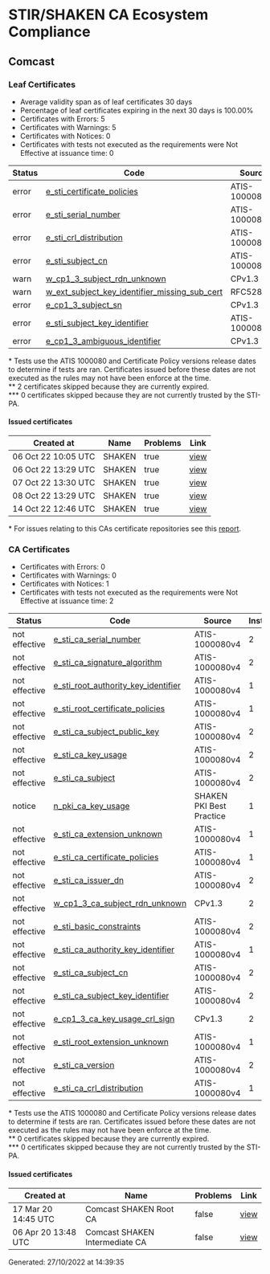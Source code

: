 # STIR/SHAKEN CA Ecosystem Compliance

## Comcast

### Leaf Certificates

- Average validity span as of leaf certificates 30 days
- Percentage of leaf certificates expiring in the next 30 days is 100.00%
- Certificates with Errors: 5
- Certificates with Warnings: 5
- Certificates with Notices: 0
- Certificates with tests not executed as the requirements were Not Effective at issuance time: 0

| Status | Code | Source | Instances |
|--------|------|--------|-----------|
| error | [e_sti_certificate_policies](ISSUES/e_sti_certificate_policies/#leaf-certificates) | ATIS-1000080v4 | 5 |
| error | [e_sti_serial_number](ISSUES/e_sti_serial_number/#leaf-certificates) | ATIS-1000080v4 | 1 |
| error | [e_sti_crl_distribution](ISSUES/e_sti_crl_distribution/#leaf-certificates) | ATIS-1000080v4 | 5 |
| error | [e_sti_subject_cn](ISSUES/e_sti_subject_cn/#leaf-certificates) | ATIS-1000080v4 | 5 |
| warn | [w_cp1_3_subject_rdn_unknown](ISSUES/w_cp1_3_subject_rdn_unknown/#leaf-certificates) | CPv1.3 | 5 |
| warn | [w_ext_subject_key_identifier_missing_sub_cert](ISSUES/w_ext_subject_key_identifier_missing_sub_cert/#leaf-certificates) | RFC5280 | 5 |
| error | [e_cp1_3_subject_sn](ISSUES/e_cp1_3_subject_sn/#leaf-certificates) | CPv1.3 | 5 |
| error | [e_sti_subject_key_identifier](ISSUES/e_sti_subject_key_identifier/#leaf-certificates) | ATIS-1000080v4 | 5 |
| error | [e_cp1_3_ambiguous_identifier](ISSUES/e_cp1_3_ambiguous_identifier/#leaf-certificates) | CPv1.3 | 5 |

\* Tests use the ATIS 1000080 and Certificate Policy versions release dates to determine if tests are ran. Certificates issued before these dates are not executed as the rules may not have been enforce at the time.\
\*\* 2 certificates skipped because they are currently expired.\
\*\*\* 0 certificates skipped because they are not currently trusted by the STI-PA.

#### Issued certificates

| Created at | Name | Problems | Link |
|------------|------|----------|------|
| 06 Oct 22 10:05 UTC | SHAKEN | true | [view](303d898eeeb3da9a375ea057a8f1fb1a00921e3f) |
| 06 Oct 22 13:29 UTC | SHAKEN | true | [view](d6ccd2f7b184348e520b673b04912066ce4eab69) |
| 07 Oct 22 13:30 UTC | SHAKEN | true | [view](e03512878ca79243810bed28c009d73d1b61bdbd) |
| 08 Oct 22 13:29 UTC | SHAKEN | true | [view](87683fc1c307a71a4bbcb85588fc55a7da5f1191) |
| 14 Oct 22 12:46 UTC | SHAKEN | true | [view](f51dbe5b93ee71bc386bb2c3e0c6fb2052ca579b) |

\* For issues relating to this CAs certificate repositories see this [report](URL).

### CA Certificates

- Certificates with Errors: 0
- Certificates with Warnings: 0
- Certificates with Notices: 1
- Certificates with tests not executed as the requirements were Not Effective at issuance time: 2

| Status | Code | Source | Instances |
|--------|------|--------|-----------|
| not effective | [e_sti_ca_serial_number](ISSUES/e_sti_ca_serial_number/#ca-certificates) | ATIS-1000080v4 | 2 |
| not effective | [e_sti_ca_signature_algorithm](ISSUES/e_sti_ca_signature_algorithm/#ca-certificates) | ATIS-1000080v4 | 2 |
| not effective | [e_sti_root_authority_key_identifier](ISSUES/e_sti_root_authority_key_identifier/#ca-certificates) | ATIS-1000080v4 | 1 |
| not effective | [e_sti_root_certificate_policies](ISSUES/e_sti_root_certificate_policies/#ca-certificates) | ATIS-1000080v4 | 1 |
| not effective | [e_sti_ca_subject_public_key](ISSUES/e_sti_ca_subject_public_key/#ca-certificates) | ATIS-1000080v4 | 2 |
| not effective | [e_sti_ca_key_usage](ISSUES/e_sti_ca_key_usage/#ca-certificates) | ATIS-1000080v4 | 2 |
| not effective | [e_sti_ca_subject](ISSUES/e_sti_ca_subject/#ca-certificates) | ATIS-1000080v4 | 2 |
| notice | [n_pki_ca_key_usage](ISSUES/n_pki_ca_key_usage/#ca-certificates) | SHAKEN PKI Best Practice | 1 |
| not effective | [e_sti_ca_extension_unknown](ISSUES/e_sti_ca_extension_unknown/#ca-certificates) | ATIS-1000080v4 | 1 |
| not effective | [e_sti_ca_certificate_policies](ISSUES/e_sti_ca_certificate_policies/#ca-certificates) | ATIS-1000080v4 | 1 |
| not effective | [e_sti_ca_issuer_dn](ISSUES/e_sti_ca_issuer_dn/#ca-certificates) | ATIS-1000080v4 | 2 |
| not effective | [w_cp1_3_ca_subject_rdn_unknown](ISSUES/w_cp1_3_ca_subject_rdn_unknown/#ca-certificates) | CPv1.3 | 2 |
| not effective | [e_sti_basic_constraints](ISSUES/e_sti_basic_constraints/#ca-certificates) | ATIS-1000080v4 | 2 |
| not effective | [e_sti_ca_authority_key_identifier](ISSUES/e_sti_ca_authority_key_identifier/#ca-certificates) | ATIS-1000080v4 | 1 |
| not effective | [e_sti_ca_subject_cn](ISSUES/e_sti_ca_subject_cn/#ca-certificates) | ATIS-1000080v4 | 2 |
| not effective | [e_sti_ca_subject_key_identifier](ISSUES/e_sti_ca_subject_key_identifier/#ca-certificates) | ATIS-1000080v4 | 2 |
| not effective | [e_cp1_3_ca_key_usage_crl_sign](ISSUES/e_cp1_3_ca_key_usage_crl_sign/#ca-certificates) | CPv1.3 | 2 |
| not effective | [e_sti_root_extension_unknown](ISSUES/e_sti_root_extension_unknown/#ca-certificates) | ATIS-1000080v4 | 1 |
| not effective | [e_sti_ca_version](ISSUES/e_sti_ca_version/#ca-certificates) | ATIS-1000080v4 | 2 |
| not effective | [e_sti_ca_crl_distribution](ISSUES/e_sti_ca_crl_distribution/#ca-certificates) | ATIS-1000080v4 | 1 |

\* Tests use the ATIS 1000080 and Certificate Policy versions release dates to determine if tests are ran. Certificates issued before these dates are not executed as the rules may not have been enforce at the time.\
\*\* 0 certificates skipped because they are currently expired.\
\*\*\* 0 certificates skipped because they are not currently trusted by the STI-PA.

#### Issued certificates

| Created at | Name | Problems | Link |
|------------|------|----------|------|
| 17 Mar 20 14:45 UTC | Comcast SHAKEN Root CA | false | [view](e341fff079ef701a75085e21aaa915d84a27a52a) |
| 06 Apr 20 13:48 UTC | Comcast SHAKEN Intermediate CA | false | [view](39011602b92be825bea3e29648f2e1866d60d0c6) |

Generated: 27/10/2022 at 14:39:35